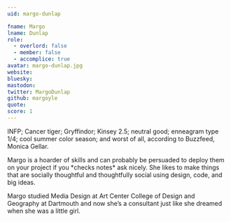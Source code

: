 ```yaml
---
uid: margo-dunlap

fname: Margo
lname: Dunlap
role:
  - overlord: false
  - member: false
  - accomplice: true
avatar: margo-dunlap.jpg
website: 
bluesky: 
mastodon: 
twitter: MargoDunlap
github: margoyle
quote: 
score: 1
---
```


INFP; Cancer tiger; Gryffindor; Kinsey 2.5; neutral good; enneagram type 1/4; cool summer color season; and worst of all, according to Buzzfeed, Monica Gellar.

Margo is a hoarder of skills and can probably be persuaded to deploy them on your project if you \*checks notes\* ask nicely. She likes to make things that are socially thoughtful and thoughtfully social using design, code, and big ideas.

Margo studied Media Design at Art Center College of Design and Geography at Dartmouth and now she’s a consultant just like she dreamed when she was a little girl.
